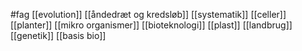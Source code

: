 #fag
[[evolution]]
[[åndedræt og kredsløb]]
[[systematik]]
[[celler]]
[[planter]]
[[mikro organismer]]
[[bioteknologi]]
[[plast]]
[[landbrug]]
[[genetik]]
[[basis bio]]